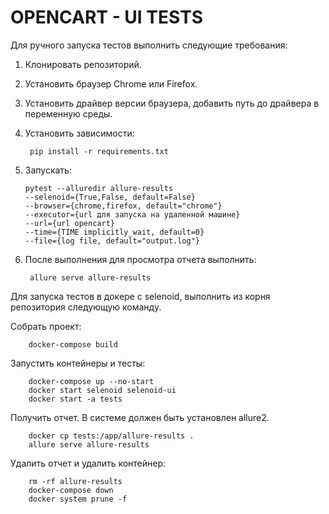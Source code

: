 # OPENCART - UI TESTS 


Для ручного запуска тестов выполнить следующие требования:
1. Клонировать репозиторий.
2. Установить браузер Chrome или Firefox.
3. Установить драйвер версии браузера, добавить путь до драйвера в переменную среды.
4. Установить зависимости:

        pip install -r requirements.txt

5. Запускать:
 
       pytest --alluredir allure-results   
       --selenoid={True,False, default=False}
       --browser={chrome,firefox, default="chrome"}
       --executor={url для запуска на удаленной машине}
       --url={url opencart}
       --time={TIME implicitly_wait, default=0}
       --file={log file, default="output.log"}
6. После выполнения для просмотра отчета выполнить:

        allure serve allure-results
    
       
Для запуска тестов в докере c selenoid, выполнить из корня репозитория следующую команду.

Собрать проект:

        docker-compose build
Запустить контейнеры и тесты:

        docker-compose up --no-start 
        docker start selenoid selenoid-ui
        docker start -a tests 

Получить отчет. В системе должен быть установлен allure2.

        docker cp tests:/app/allure-results .
        allure serve allure-results
        
Удалить отчет и удалить контейнер:

        rm -rf allure-results
        docker-compose down
        docker system prune -f
        
